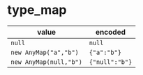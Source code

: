 # type_map

| value | encoded |
| ---   | ---     |
| `null` | `null` |
| `new AnyMap("a","b")` | `{"a":"b"}` |
| `new AnyMap(null,"b")` | `{"null":"b"}` |